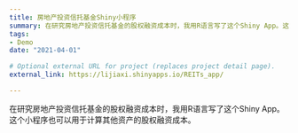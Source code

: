 ```yaml
---
title: 房地产投资信托基金Shiny小程序
summary: 在研究房地产投资信托基金的股权融资成本时，我用R语言写了这个Shiny App。这个小程序也可以用于计算其他资产的股权融资成本。
tags:
- Demo
date: "2021-04-01"

# Optional external URL for project (replaces project detail page).
external_link: https://lijiaxi.shinyapps.io/REITs_app/

---
```


在研究房地产投资信托基金的股权融资成本时，我用R语言写了这个Shiny App。这个小程序也可以用于计算其他资产的股权融资成本。